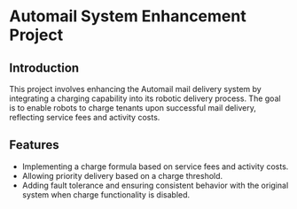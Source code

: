 # Automail System Enhancement Project

## Introduction

This project involves enhancing the Automail mail delivery system by integrating a charging capability into its robotic delivery process. The goal is to enable robots to charge tenants upon successful mail delivery, reflecting service fees and activity costs.

## Features

- Implementing a charge formula based on service fees and activity costs.
- Allowing priority delivery based on a charge threshold.
- Adding fault tolerance and ensuring consistent behavior with the original system when charge functionality is disabled.
